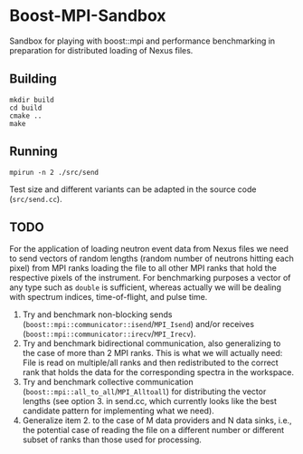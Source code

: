 # Boost-MPI-Sandbox
Sandbox for playing with boost::mpi and performance benchmarking in preparation for distributed loading of Nexus files.

## Building

```
mkdir build
cd build
cmake ..
make
```

## Running

```
mpirun -n 2 ./src/send
```

Test size and different variants can be adapted in the source code (`src/send.cc`).

## TODO

For the application of loading neutron event data from Nexus files we need to send vectors of random lengths (random number of neutrons hitting each pixel) from MPI ranks loading the file to all other MPI ranks that hold the respective pixels of the instrument.
For benchmarking purposes a vector of any type such as `double` is sufficient, whereas actually we will be dealing with spectrum indices, time-of-flight, and pulse time.

1. Try and benchmark non-blocking sends (`boost::mpi::communicator::isend`/`MPI_Isend`) and/or receives (`boost::mpi::communicator::irecv`/`MPI_Irecv`).
2. Try and benchmark bidirectional communication, also generalizing to the case of more than 2 MPI ranks. This is what we will actually need: File is read on multiple/all ranks and then redistributed to the correct rank that holds the data for the corresponding spectra in the workspace.
3. Try and benchmark collective communication (`boost::mpi::all_to_all`/`MPI_Alltoall`) for distributing the vector lengths (see option 3. in send.cc, which currently looks like the best candidate pattern for implementing what we need).
4. Generalize item 2. to the case of M data providers and N data sinks, i.e., the potential case of reading the file on a different number or different subset of ranks than those used for processing.
